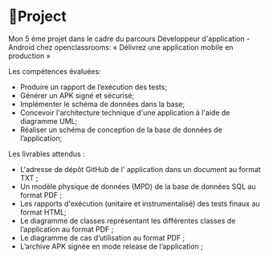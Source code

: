 # 🌱Project 
Mon 5 éme projet dans le cadre du parcours Développeur d'application - Android chez openclassrooms: « Délivrez une application mobile en production »

Les compétences évaluées:
- Produire un rapport de l’exécution des tests;
- Générer un APK signé et sécurisé;
- Implémenter le schéma de données dans la base;
- Concevoir l'architecture technique d'une application à l'aide de diagramme UML;
- Réaliser un schéma de conception de la base de données de l’application;

Les livrables attendus :
- L'adresse de dépôt GitHub de l' application dans un document au format TXT ;
- Un modèle physique de données (MPD) de la base de données SQL au format PDF ;
- Les rapports d'exécution (unitaire et instrumentalisé) des tests finaux au format HTML;
- Le diagramme de classes représentant les différentes classes de l’application au format PDF ;
- Le diagramme de cas d’utilisation au format PDF ;
- L’archive APK signée en mode release de l’application ;


